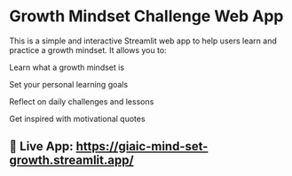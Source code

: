 # Growth Mindset Challenge Web App
This is a simple and interactive Streamlit web app to help users learn and practice a growth mindset.
It allows you to:

Learn what a growth mindset is

Set your personal learning goals

Reflect on daily challenges and lessons

Get inspired with motivational quotes

## 🔗 Live App: https://giaic-mind-set-growth.streamlit.app/
